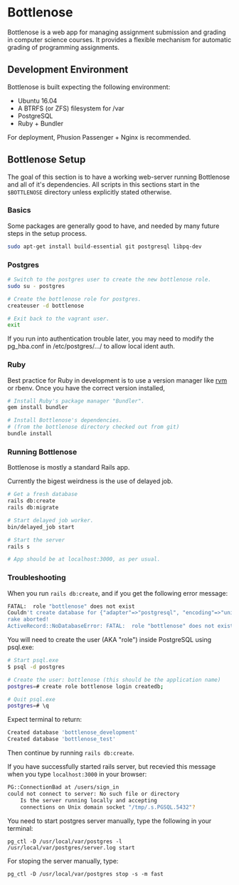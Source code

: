 # Bottlenose

Bottlenose is a web app for managing assignment submission and grading in
computer science courses. It provides a flexible mechanism for automatic grading
of programming assignments.

## Development Environment

Bottlenose is built expecting the following environment:

 * Ubuntu 16.04
 * A BTRFS (or ZFS) filesystem for /var
 * PostgreSQL
 * Ruby + Bundler

For deployment, Phusion Passenger + Nginx is recommended.

## Bottlenose Setup

The goal of this section is to have a working web-server running Bottlenose and
all of it's dependencies. All scripts in this sections start in the
`$BOTTLENOSE` directory unless explicitly stated otherwise.

### Basics

Some packages are generally good to have, and needed by many future steps in
the setup process.

```sh
sudo apt-get install build-essential git postgresql libpq-dev
```

### Postgres

```sh
# Switch to the postgres user to create the new bottlenose role.
sudo su - postgres

# Create the bottlenose role for postgres.
createuser -d bottlenose

# Exit back to the vagrant user.
exit
```

If you run into authentication trouble later, you may need to modify
the pg_hba.conf in /etc/postgres/.../ to allow local ident auth.

### Ruby

Best practice for Ruby in development is to use a version manager like
[rvm](http://rvm.io) or rbenv. Once you have the correct version installed, 

```sh
# Install Ruby's package manager "Bundler".
gem install bundler

# Install Bottlenose's dependencies.
# (from the bottlenose directory checked out from git)
bundle install
```

### Running Bottlenose

Bottlenose is mostly a standard Rails app.

Currently the bigest weirdness is the use of delayed job.

```sh
# Get a fresh database
rails db:create
rails db:migrate

# Start delayed job worker.
bin/delayed_job start

# Start the server
rails s

# App should be at localhost:3000, as per usual.
```

### Troubleshooting

When you run `rails db:create`, and if you get the following error message:

```sh
FATAL:  role "bottlenose" does not exist
Couldn't create database for {"adapter"=>"postgresql", "encoding"=>"unicode", "database"=>"bottlenose_development", "pool"=>5, "username"=>"bottlenose", "password"=>nil}
rake aborted!
ActiveRecord::NoDatabaseError: FATAL:  role "bottlenose" does not exist
```

You will need to create the user (AKA "role") inside PostgreSQL using psql.exe:

```sh
# Start psql.exe
$ psql -d postgres

# Create the user: bottlenose (this should be the application name)
postgres=# create role bottlenose login createdb;

# Quit psql.exe
postgres=# \q
```

Expect terminal to return:

```sh
Created database 'bottlenose_development'
Created database 'bottlenose_test'
```

Then continue by running `rails db:create`.


If you have successfully started rails server, but recevied this message when you type `localhost:3000` in your browser:

```sh
PG::ConnectionBad at /users/sign_in
could not connect to server: No such file or directory
	Is the server running locally and accepting
	connections on Unix domain socket "/tmp/.s.PGSQL.5432"?
```

You need to start postgres server manually, type the following in your terminal:
```
pg_ctl -D /usr/local/var/postgres -l /usr/local/var/postgres/server.log start
```

For stoping the server manually, type:
```
pg_ctl -D /usr/local/var/postgres stop -s -m fast
```
